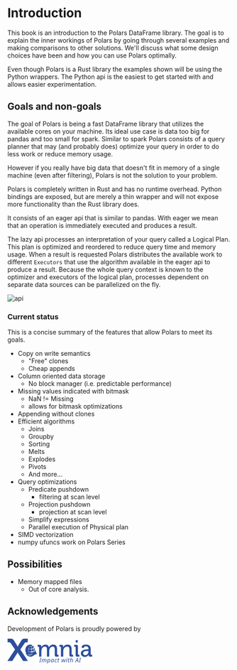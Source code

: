 # Introduction

This book is an introduction to the Polars DataFrame library. The goal is to explain the inner workings of Polars
by going through several examples and making comparisons to other solutions. We'll discuss what some design choices 
have been and how you can use Polars optimally.

Even though Polars is a Rust library the examples shown will be using the Python wrappers. The Python api is the easiest
to get started with and allows easier experimentation.

## Goals and non-goals
The goal of Polars is being a fast DataFrame library that utilizes the available cores on your machine. Its ideal use case
is data too big for pandas and too small for spark. Similar to spark Polars consists of a query planner that may 
(and probably does) optimize your query in order to do less work or reduce memory usage.

However if you really have big data that doesn't fit in memory of a single machine (even after filtering), Polars is not
the solution to your problem.

Polars is completely written in Rust and has no runtime overhead. Python bindings are exposed, but are merely a thin 
wrapper and will not expose more functionality than the Rust library does.

It consists of an eager api that is similar to pandas. With eager we mean that an operation is immediately executed and
produces a result.

The lazy api processes an interpretation of your query called a Logical Plan. This plan is optimized and reordered to 
reduce query time and memory usage. When a result is requested Polars distributes the available work to different 
 `Executors` that use the algorithm available in the eager api to produce a result. Because the whole query context is
 known to the optimizer and executors of the logical plan, processes dependent on separate data sources can be parallelized
 on the fly.

![api](../img/api_polars.svg)


### Current status
This is a concise summary of the features that allow Polars to meet its goals.

* Copy on write semantics
    * "Free" clones
    * Cheap appends
* Column oriented data storage 
    - No block manager (i.e. predictable performance)
* Missing values indicated with bitmask
    - NaN != Missing
    - allows for bitmask optimizations
* Appending without clones
* Efficient algorithms
    * Joins
    * Groupby
    * Sorting
    * Melts
    * Explodes
    * Pivots
    * And more...
* Query optimizations
    - Predicate pushdown
        * filtering at scan level
    - Projection pushdown
        * projection at scan level
    - Simplify expressions
    - Parallel execution of Physical plan
* SIMD vectorization
* numpy ufuncs work on Polars Series
    
## Possibilities
* Memory mapped files
    - Out of core analysis.

## Acknowledgements
Development of Polars is proudly powered by

[![Xomnia](../img/xomnia_logo.svg)](https://www.xomnia.com)